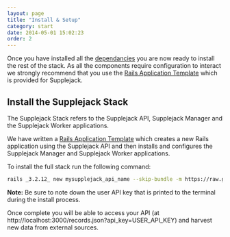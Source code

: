 ```yaml
---
layout: page
title: "Install & Setup"
category: start
date: 2014-05-01 15:02:23
order: 2
---
```


Once you have installed all the [dependancies](supplejack/start/dependancies.html) you are now ready to install the rest of the stack. As all the components require configuration to interact we strongly recommend that you use the [Rails Application Template](http://guides.rubyonrails.org/rails_application_templates.html) which is provided for Supplejack.

## Install the Supplejack Stack

The Supplejack Stack refers to the Supplejack API, Supplejack Manager and the Supplejack Worker applications. 

We have written a [Rails Application Template](http://guides.rubyonrails.org/rails_application_templates.html) which creates a new Rails application using the Supplejack API and then installs and configures the Supplejack Manager and Supplejack Worker applications.

To install the full stack run the following command:

```bash
rails _3.2.12_ new mysupplejack_api_name --skip-bundle -m https://raw.github.com/digitalnz/supplejack_template/master/supplejack_template.rb
```

**Note:** Be sure to note down the user API key that is printed to the terminal during the install process.

Once complete you will be able to access your API (at http://localhost:3000/records.json?api_key=USER_API_KEY) and harvest new data from external sources.
